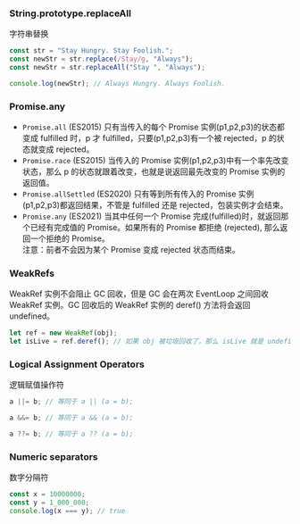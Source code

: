 ### String.prototype.replaceAll

字符串替换

```js
const str = "Stay Hungry. Stay Foolish.";
const newStr = str.replace(/Stay/g, "Always");
const newStr = str.replaceAll("Stay ", "Always");

console.log(newStr); // Always Hungry. Always Foolish.
```

### Promise.any

- `Promise.all` (ES2015) 只有当传入的每个 Promise 实例(p1,p2,p3)的状态都变成 fulfilled 时，p 才 fulfilled，只要(p1,p2,p3)有一个被 rejected，p 的状态就变成 rejected。
- `Promise.race` (ES2015) 当传入的 Promise 实例(p1,p2,p3)中有一个率先改变状态，那么 p 的状态就跟着改变，也就是说返回最先改变的 Promise 实例的返回值。
- `Promise.allSettled` (ES2020) 只有等到所有传入的 Promise 实例(p1,p2,p3)都返回结果，不管是 fulfilled 还是 rejected，包装实例才会结束。
- `Promise.any` (ES2021) 当其中任何一个 Promise 完成(fulfilled)时，就返回那个已经有完成值的 Promise。如果所有的 Promise 都拒绝 (rejected), 那么返回一个拒绝的 Promise。  
  注意：前者不会因为某个 Promise 变成 rejected 状态而结束。

### WeakRefs

WeakRef 实例不会阻止 GC 回收，但是 GC 会在两次 EventLoop 之间回收 WeakRef 实例。GC 回收后的 WeakRef 实例的 deref() 方法将会返回 undefined。

```js
let ref = new WeakRef(obj);
let isLive = ref.deref(); // 如果 obj 被垃圾回收了，那么 isLive 就是 undefined
```

### Logical Assignment Operators

逻辑赋值操作符

```js
a ||= b; // 等同于 a || (a = b);

a &&= b; // 等同于 a && (a = b);

a ??= b; // 等同于 a ?? (a = b);
```

### Numeric separators

数字分隔符

```js
const x = 10000000;
const y = 1_000_000;
console.log(x === y); // true
```
